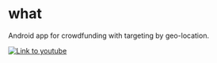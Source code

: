 # what
Android app for crowdfunding with targeting by geo-location.

[![Link to youtube](https://img.youtube.com/vi/u8RZEqD8qxk/0.jpg)](https://www.youtube.com/watch?v=u8RZEqD8qxk)
